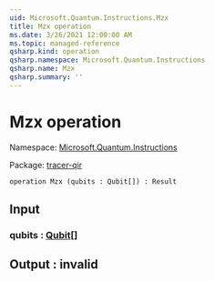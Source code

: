 ```yaml
---
uid: Microsoft.Quantum.Instructions.Mzx
title: Mzx operation
ms.date: 3/26/2021 12:00:00 AM
ms.topic: managed-reference
qsharp.kind: operation
qsharp.namespace: Microsoft.Quantum.Instructions
qsharp.name: Mzx
qsharp.summary: ''
---
```


# Mzx operation

Namespace: [Microsoft.Quantum.Instructions](xref:Microsoft.Quantum.Instructions)

Package: [tracer-qir](https://nuget.org/packages/tracer-qir)




```qsharp
operation Mzx (qubits : Qubit[]) : Result
```


## Input

### qubits : [Qubit](xref:microsoft.quantum.lang-ref.qubit)[]





## Output : __invalid<Result>__

